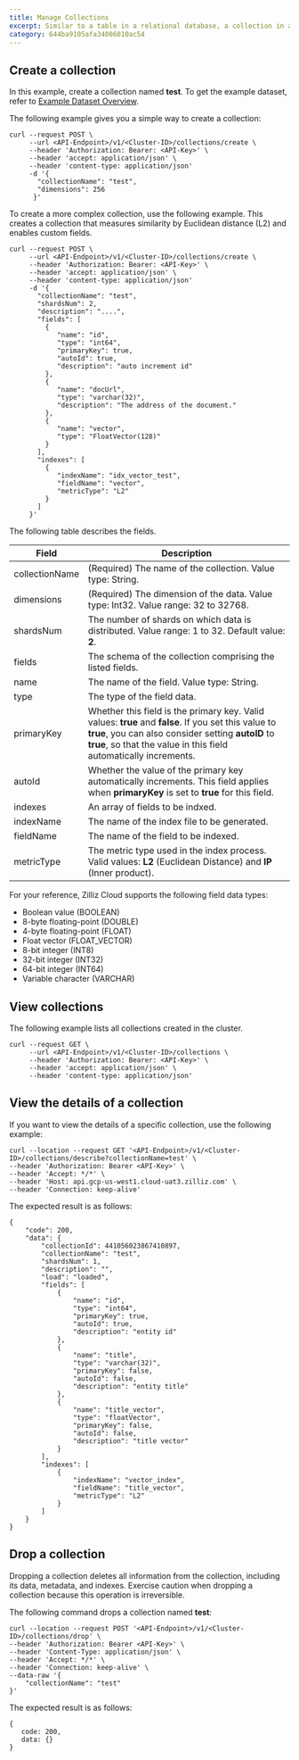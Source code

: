 ```yaml
---
title: Manage Collections
excerpt: Similar to a table in a relational database, a collection in a vector database consists of two dimensions, and they are a fixed number of columns defined in the schema and a variable number of rows corresponding to the inserted entities. In this guide, you are about to create and manage a collection.
category: 644ba9105afa34006010ac54
---
```


## Create a collection

In this example, create a collection named **test**. To get the example dataset, refer to [Example Dataset Overview]().

The following example gives you a simple way to create a collection:

```shell
curl --request POST \
     --url <API-Endpoint>/v1/<Cluster-ID>/collections/create \
     --header 'Authorization: Bearer: <API-Key>' \
     --header 'accept: application/json' \
     --header 'content-type: application/json'
     -d '{
       "collectionName": "test",
       "dimensions": 256
      }'
```

To create a more complex collection, use the following example. This creates a collection that measures similarity by Euclidean distance (L2) and enables custom fields.

```shell
curl --request POST \
     --url <API-Endpoint>/v1/<Cluster-ID>/collections/create \
     --header 'Authorization: Bearer: <API-Key>' \
     --header 'accept: application/json' \
     --header 'content-type: application/json'
     -d '{
       "collectionName": "test",
       "shardsNum": 2,
       "description": "....",
       "fields": [
         {
            "name": "id",
            "type": "int64",
            "primaryKey": true,
            "autoId": true,
            "description": "auto increment id"
         },
         {
            "name": "docUrl",
            "type": "varchar(32)",
            "description": "The address of the document."
         },
         {
            "name": "vector",
            "type": "FloatVector(128)"
         }
       ],
       "indexes": [
         {
            "indexName": "idx_vector_test",
            "fieldName": "vector",
            "metricType": "L2"
         }
       ]
     }'
```

The following table describes the fields.

| Field |  Description  |
|----- | -------- |
| collectionName   | (Required) The name of the collection. Value type: String.| 
| dimensions   | (Required) The dimension of the data. Value type: Int32. Value range: 32 to 32768.|
| shardsNum   |  The number of shards on which data is distributed. Value range: 1 to 32. Default value: **2**.  |
| fields   | The schema of the collection comprising the listed fields. |
| name     | The name of the field. Value type: String. |
| type     | The type of the field data. |
| primaryKey | Whether this field is the primary key. Valid values: **true** and **false**. If you set this value to **true**, you can also consider setting **autoID** to **true**, so that the value in this field automatically increments.
| autoId   | Whether the value of the primary key automatically increments. This field applies when **primaryKey** is set to **true** for this field. |
| indexes  | An array of fields to be indxed. |
| indexName | The name of the index file to be generated. |
| fieldName | The name of the field to be indexed. |
| metricType | The metric type used in the index process. Valid values: **L2** (Euclidean Distance) and **IP** (Inner product).

For your reference, Zilliz Cloud supports the following field data types:

- Boolean value (BOOLEAN)
- 8-byte floating-point (DOUBLE)
- 4-byte floating-point (FLOAT)
- Float vector (FLOAT_VECTOR)
- 8-bit integer (INT8)
- 32-bit integer (INT32)
- 64-bit integer (INT64)
- Variable character (VARCHAR)

## View collections

The following example lists all collections created in the cluster.

```shell
curl --request GET \
     --url <API-Endpoint>/v1/<Cluster-ID>/collections \
     --header 'Authorization: Bearer: <API-Key>' \
     --header 'accept: application/json' \
     --header 'content-type: application/json'
```

## View the details of a collection

If you want to view the details of a specific collection, use the following example:

```shell
curl --location --request GET '<API-Endpoint>/v1/<Cluster-ID>/collections/describe?collectionName=test' \
--header 'Authorization: Bearer <API-Key>' \
--header 'Accept: */*' \
--header 'Host: api.gcp-us-west1.cloud-uat3.zilliz.com' \
--header 'Connection: keep-alive'
```

The expected result is as follows:

```shell
{
    "code": 200,
    "data": {
        "collectionId": 441056023867410897,
        "collectionName": "test",
        "shardsNum": 1,
        "description": "",
        "load": "loaded",
        "fields": [
            {
                "name": "id",
                "type": "int64",
                "primaryKey": true,
                "autoId": true,
                "description": "entity id"
            },
            {
                "name": "title",
                "type": "varchar(32)",
                "primaryKey": false,
                "autoId": false,
                "description": "entity title"
            },
            {
                "name": "title_vector",
                "type": "floatVector",
                "primaryKey": false,
                "autoId": false,
                "description": "title vector"
            }
        ],
        "indexes": [
            {
                "indexName": "vector_index",
                "fieldName": "title_vector",
                "metricType": "L2"
            }
        ]
    }
}
```

## Drop a collection

Dropping a collection deletes all information from the collection, including its data, metadata, and indexes. Exercise caution when dropping a collection because this operation is irreversible.

The following command drops a collection named **test**:

```shell
curl --location --request POST '<API-Endpoint>/v1/<Cluster-ID>/collections/drop' \
--header 'Authorization: Bearer <API-Key>' \
--header 'Content-Type: application/json' \
--header 'Accept: */*' \
--header 'Connection: keep-alive' \
--data-raw '{
    "collectionName": "test"
}'
```

The expected result is as follows:

```shell
{
   code: 200,
   data: {}
}
```